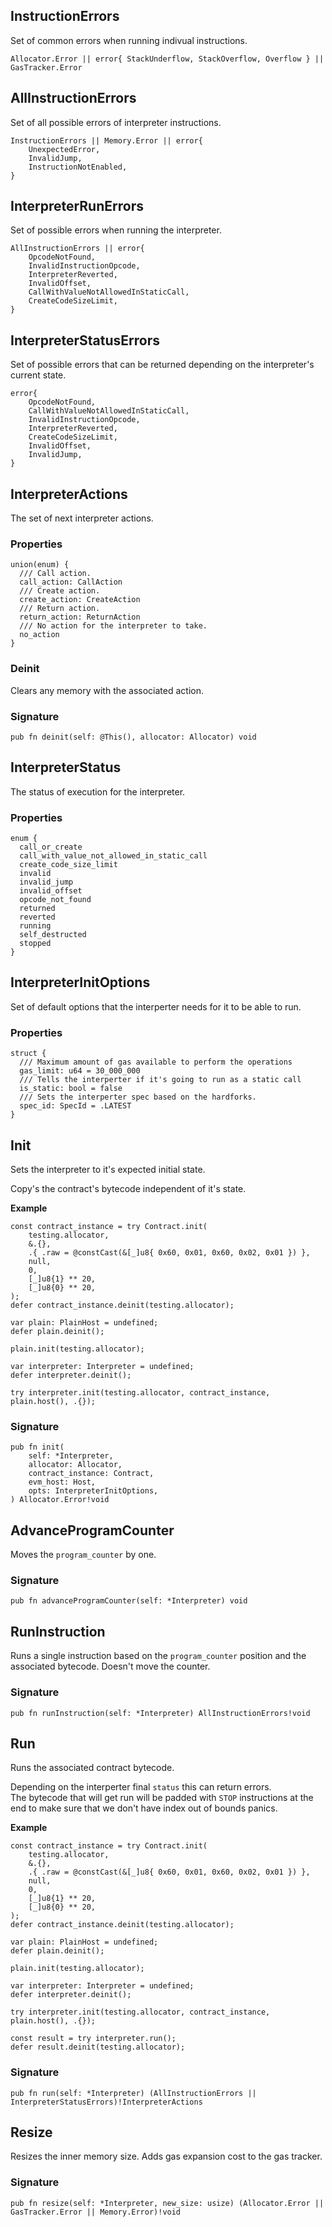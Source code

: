 ## InstructionErrors

Set of common errors when running indivual instructions.

```zig
Allocator.Error || error{ StackUnderflow, StackOverflow, Overflow } || GasTracker.Error
```

## AllInstructionErrors

Set of all possible errors of interpreter instructions.

```zig
InstructionErrors || Memory.Error || error{
    UnexpectedError,
    InvalidJump,
    InstructionNotEnabled,
}
```

## InterpreterRunErrors

Set of possible errors when running the interpreter.

```zig
AllInstructionErrors || error{
    OpcodeNotFound,
    InvalidInstructionOpcode,
    InterpreterReverted,
    InvalidOffset,
    CallWithValueNotAllowedInStaticCall,
    CreateCodeSizeLimit,
}
```

## InterpreterStatusErrors

Set of possible errors that can be returned depending on the interpreter's current state.

```zig
error{
    OpcodeNotFound,
    CallWithValueNotAllowedInStaticCall,
    InvalidInstructionOpcode,
    InterpreterReverted,
    CreateCodeSizeLimit,
    InvalidOffset,
    InvalidJump,
}
```

## InterpreterActions

The set of next interpreter actions.

### Properties

```zig
union(enum) {
  /// Call action.
  call_action: CallAction
  /// Create action.
  create_action: CreateAction
  /// Return action.
  return_action: ReturnAction
  /// No action for the interpreter to take.
  no_action
}
```

### Deinit
Clears any memory with the associated action.

### Signature

```zig
pub fn deinit(self: @This(), allocator: Allocator) void
```

## InterpreterStatus

The status of execution for the interpreter.

### Properties

```zig
enum {
  call_or_create
  call_with_value_not_allowed_in_static_call
  create_code_size_limit
  invalid
  invalid_jump
  invalid_offset
  opcode_not_found
  returned
  reverted
  running
  self_destructed
  stopped
}
```

## InterpreterInitOptions

Set of default options that the interperter needs
for it to be able to run.

### Properties

```zig
struct {
  /// Maximum amount of gas available to perform the operations
  gas_limit: u64 = 30_000_000
  /// Tells the interperter if it's going to run as a static call
  is_static: bool = false
  /// Sets the interperter spec based on the hardforks.
  spec_id: SpecId = .LATEST
}
```

## Init
Sets the interpreter to it's expected initial state.

Copy's the contract's bytecode independent of it's state.

**Example**
```zig
const contract_instance = try Contract.init(
    testing.allocator,
    &.{},
    .{ .raw = @constCast(&[_]u8{ 0x60, 0x01, 0x60, 0x02, 0x01 }) },
    null,
    0,
    [_]u8{1} ** 20,
    [_]u8{0} ** 20,
);
defer contract_instance.deinit(testing.allocator);

var plain: PlainHost = undefined;
defer plain.deinit();

plain.init(testing.allocator);

var interpreter: Interpreter = undefined;
defer interpreter.deinit();

try interpreter.init(testing.allocator, contract_instance, plain.host(), .{});
```

### Signature

```zig
pub fn init(
    self: *Interpreter,
    allocator: Allocator,
    contract_instance: Contract,
    evm_host: Host,
    opts: InterpreterInitOptions,
) Allocator.Error!void
```

## AdvanceProgramCounter
Moves the `program_counter` by one.

### Signature

```zig
pub fn advanceProgramCounter(self: *Interpreter) void
```

## RunInstruction
Runs a single instruction based on the `program_counter`
position and the associated bytecode. Doesn't move the counter.

### Signature

```zig
pub fn runInstruction(self: *Interpreter) AllInstructionErrors!void
```

## Run
Runs the associated contract bytecode.

Depending on the interperter final `status` this can return errors.\
The bytecode that will get run will be padded with `STOP` instructions
at the end to make sure that we don't have index out of bounds panics.

**Example**
```zig
const contract_instance = try Contract.init(
    testing.allocator,
    &.{},
    .{ .raw = @constCast(&[_]u8{ 0x60, 0x01, 0x60, 0x02, 0x01 }) },
    null,
    0,
    [_]u8{1} ** 20,
    [_]u8{0} ** 20,
);
defer contract_instance.deinit(testing.allocator);

var plain: PlainHost = undefined;
defer plain.deinit();

plain.init(testing.allocator);

var interpreter: Interpreter = undefined;
defer interpreter.deinit();

try interpreter.init(testing.allocator, contract_instance, plain.host(), .{});

const result = try interpreter.run();
defer result.deinit(testing.allocator);
```

### Signature

```zig
pub fn run(self: *Interpreter) (AllInstructionErrors || InterpreterStatusErrors)!InterpreterActions
```

## Resize
Resizes the inner memory size. Adds gas expansion cost to
the gas tracker.

### Signature

```zig
pub fn resize(self: *Interpreter, new_size: usize) (Allocator.Error || GasTracker.Error || Memory.Error)!void
```

